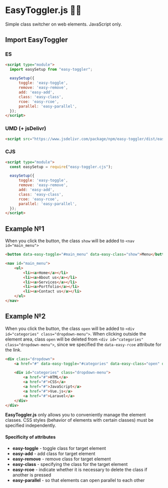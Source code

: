 # EasyToggler.js 🔗🚀
Simple class switcher on web elements. JavaScript only.

## Import EasyToggler
### ES
```html
<script type="module">
  import easySetup from "easy-toggler";

  easySetup({
      toggle: 'easy-toggle',
      remove: 'easy-remove',
      add: 'easy-add',
      class: 'easy-class',
      rcoe: 'easy-rcoe',
      parallel: 'easy-parallel',
  });
</script>
```

### UMD (+ jsDelivr)
```html
<script src="https://www.jsdelivr.com/package/npm/easy-toggler/dist/easy-toggler.min.js"></script>
```
### CJS
```html
<script type="module">
  const easySetup = require("easy-toggler.cjs");

  easySetup({
      toggle: 'easy-toggle',
      remove: 'easy-remove',
      add: 'easy-add',
      class: 'easy-class',
      rcoe: 'easy-rcoe',
      parallel: 'easy-parallel',
  });
</script>
```

## Example №1
When you click the button, the class ```show``` will be added to ```<nav id="main_menu">```
```html
<button data-easy-toggle="#main_menu" data-easy-class="show">Menu</button>

<nav id="main_menu">
    <ul>
        <li><a>Home</a></li>
        <li><a>About us</a></li>
        <li><a>Services</a></li>
        <li><a>Portfolio</a></li>
        <li><a>Contact us</a></li>
    </ul>
</nav>
```

## Example №2
When you click the button, the class  ```open``` will be added to ```<div id="categories" class="dropdown-menu">```. When clicking outside the element area, class ```open``` will be deleted from ```<div id="categories" class="dropdown-menu">```, since we specified the  ```data-easy-rcoe``` attribute for the link.
```html
<div class="dropdown">
    <a href="#" data-easy-toggle="#categories" data-easy-class="open" data-easy-rcoe>Categories</a>

    <div id="categories" class="dropdown-menu">
        <a href="#">HTML</a>
        <a href="#">CSS</a>
        <a href="#">JavaScript</a>
        <a href="#">Vue.js</a>
        <a href="#">Laravel</a>
    </div>
</div>
```

**EasyToggler.js** only allows you to conveniently manage the element classes. CSS styles (behavior of elements with certain classes) must be specified independently.

#### Specificity of attributes
- **easy-toggle** - toggle class for target element
- **easy-add** - add class for target element
- **easy-remove** - remove class for target element
- **easy-class** - specifying the class for the target element
- **easy-rcoe** - indicate whether it is necessary to delete the class if another is pressed
- **easy-parallel** - so that elements can open parallel to each other

